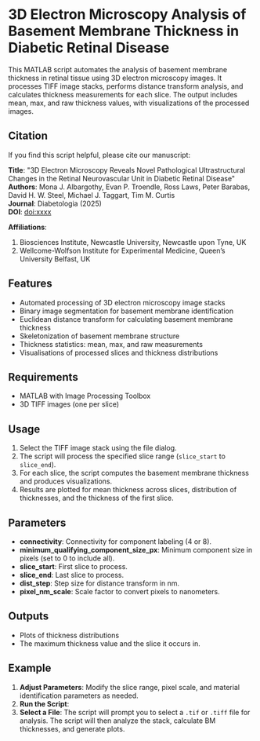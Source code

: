 # 3D Electron Microscopy Analysis of Basement Membrane Thickness in Diabetic Retinal Disease

This MATLAB script automates the analysis of basement membrane thickness in retinal tissue using 3D electron microscopy images. It processes TIFF image stacks, performs distance transform analysis, and calculates thickness measurements for each slice. The output includes mean, max, and raw thickness values, with visualizations of the processed images. 

## Citation

If you find this script helpful, please cite our manuscript:

**Title**: "3D Electron Microscopy Reveals Novel Pathological Ultrastructural Changes in the Retinal Neurovascular Unit in Diabetic Retinal Disease"  
**Authors**: Mona J. Albargothy, Evan P. Troendle, Ross Laws, Peter Barabas, David H. W. Steel, Michael J. Taggart, Tim M. Curtis  
**Journal**: Diabetologia (2025)  
**DOI**: [doi:xxxx](https://doi.org/xxxx)

**Affiliations**:  
1. Biosciences Institute, Newcastle University, Newcastle upon Tyne, UK  
2. Wellcome-Wolfson Institute for Experimental Medicine, Queen’s University Belfast, UK

## Features

- Automated processing of 3D electron microscopy image stacks
- Binary image segmentation for basement membrane identification
- Euclidean distance transform for calculating basement membrane thickness
- Skeletonization of basement membrane structure
- Thickness statistics: mean, max, and raw measurements
- Visualisations of processed slices and thickness distributions

## Requirements

- MATLAB with Image Processing Toolbox
- 3D TIFF images (one per slice)

## Usage

1. Select the TIFF image stack using the file dialog.
2. The script will process the specified slice range (`slice_start` to `slice_end`).
3. For each slice, the script computes the basement membrane thickness and produces visualizations.
4. Results are plotted for mean thickness across slices, distribution of thicknesses, and the thickness of the first slice.

## Parameters

- **connectivity**: Connectivity for component labeling (4 or 8).
- **minimum_qualifying_component_size_px**: Minimum component size in pixels (set to 0 to include all).
- **slice_start**: First slice to process.
- **slice_end**: Last slice to process.
- **dist_step**: Step size for distance transform in nm.
- **pixel_nm_scale**: Scale factor to convert pixels to nanometers.

## Outputs

- Plots of thickness distributions
- The maximum thickness value and the slice it occurs in.

## Example

1. **Adjust Parameters**: Modify the slice range, pixel scale, and material identification parameters as needed.
2. **Run the Script**: 
3. **Select a File**: The script will prompt you to select a `.tif` or `.tiff` file for analysis.
The script will then analyze the stack, calculate BM thicknesses, and generate plots.